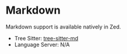 # Markdown

Markdown support is available natively in Zed.

- Tree Sitter: [tree-sitter-md](https://github.com/tree-sitter-grammars/tree-sitter-markdown)
- Language Server: N/A
